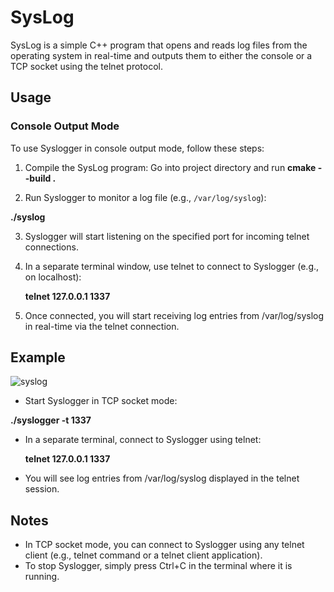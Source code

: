 # SysLog

SysLog is a simple C++ program that opens and reads log files from the operating system in real-time and outputs them to either the console or a TCP socket using the telnet protocol.

## Usage

### Console Output Mode
To use Syslogger in console output mode, follow these steps:

1. Compile the SysLog program:
   Go into project directory and run <b>cmake --build .</b>

2. Run Syslogger to monitor a log file (e.g., `/var/log/syslog`):
   
  <b> ./syslog</b>


3. Syslogger will start listening on the specified port for incoming telnet connections.

4. In a separate terminal window, use telnet to connect to Syslogger (e.g., on localhost):
 
   <b>telnet 127.0.0.1 1337</b>
   

5. Once connected, you will start receiving log entries from /var/log/syslog in real-time via the telnet connection.

## Example

![syslog](https://github.com/vitluchko/SysLog/assets/98816838/5c000781-f426-4940-b4e8-e1efd88875fb)


- Start Syslogger in TCP socket mode:
 
<b>  ./syslogger -t 1337</b>

- In a separate terminal, connect to Syslogger using telnet:
  
  <b>telnet 127.0.0.1 1337</b>

- You will see log entries from /var/log/syslog displayed in the telnet session.

## Notes
- In TCP socket mode, you can connect to Syslogger using any telnet client (e.g., telnet command or a telnet client application).
- To stop Syslogger, simply press Ctrl+C in the terminal where it is running.

